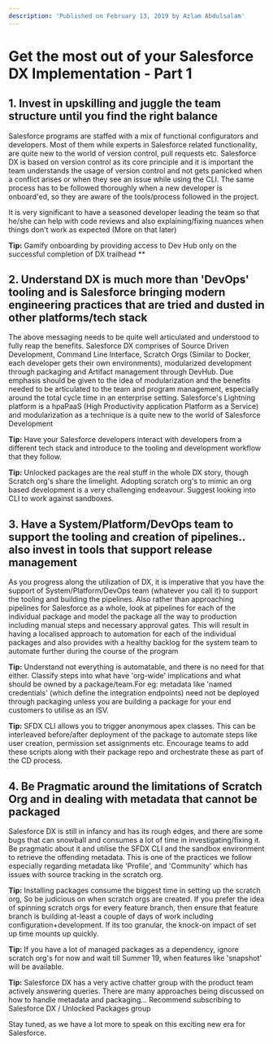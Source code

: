 ```yaml
---
description: 'Published on February 13, 2019 by Azlam Abdulsalam'
---
```


# Get the most out of your Salesforce DX Implementation - Part 1

## 1. Invest in upskilling and juggle the team structure until you find the right balance

Salesforce programs are staffed with a mix of functional configurators and developers. Most of them while experts in Salesforce related functionality, are quite new to the world of version control, pull requests etc. Salesforce DX is based on version control as its core principle and it is important the team understands the usage of version control and not gets panicked when a conflict arises or when they see an issue while using the CLI. The same process has to be followed thoroughly when a new developer is onboard'ed, so they are aware of the tools/process followed in the project.

It is very significant to have a seasoned developer leading the team so that he/she can help with code reviews and also explaining/fixing nuances when things don't work as expected \(More on that later\)

**Tip:** Gamify onboarding by providing access to Dev Hub only on the successful completion of DX trailhead _\*\*_

## 2. Understand DX is much more than 'DevOps' tooling and is Salesforce bringing modern engineering practices that are tried and dusted in other platforms/tech stack

The above messaging needs to be quite well articulated and understood to fully reap the benefits. Salesforce DX comprises of Source Driven Development, Command Line Interface, Scratch Orgs \(Similar to Docker, each developer gets their own environments\), modularized development through packaging and Artifact management through DevHub. Due emphasis should be given to the idea of modularization and the benefits needed to be articulated to the team and program management, especially around the total cycle time in an enterprise setting. Salesforce's Lightning platform is a hpaPaaS \(High Productivity application Platform as a Service\) and modularization as a technique is a quite new to the world of Salesforce Development

**Tip:** Have your Salesforce developers interact with developers from a different tech stack and introduce to the tooling and development workflow that they follow.

**Tip:** Unlocked packages are the real stuff in the whole DX story, though Scratch org's share the limelight. Adopting scratch org's to mimic an org based development is a very challenging endeavour. Suggest looking into CLI to work against sandboxes.

## 3. Have a System/Platform/DevOps team to support the tooling and creation of pipelines.. also invest in tools that support release management

As you progress along the utilization of DX, it is imperative that you have the support of System/Platform/DevOps team \(whatever you call it\) to support the tooling and building the pipelines. Also rather than approaching pipelines for Salesforce as a whole, look at pipelines for each of the individual package and model the package all the way to production including manual steps and necessary approval gates. This will result in having a localised approach to automation for each of the individual packages and also provides with a healthy backlog for the system team to automate further during the course of the program

**Tip:** Understand not everything is automatable, and there is no need for that either. Classify steps into what have 'org-wide' implications and what should be owned by a package/team.For eg: metadata like 'named credentials' \(which define the integration endpoints\) need not be deployed through packaging unless you are building a package for your end customers to utilise as an ISV.

**Tip:** SFDX CLI allows you to trigger anonymous apex classes. This can be interleaved before/after deployment of the package to automate steps like user creation, permission set assignments etc. Encourage teams to add these scripts along with their package repo and orchestrate these as part of the CD process.

## 4. Be Pragmatic around the limitations of Scratch Org and in dealing with metadata that cannot be packaged

Salesforce DX is still in infancy and has its rough edges, and there are some bugs that can snowball and consumes a lot of time in investigating/fixing it. Be pragmatic about it and utilise the SFDX CLI and the sandbox environment to retrieve the offending metadata. This is one of the practices we follow especially regarding metadata like 'Profile', and 'Community' which has issues with source tracking in the scratch org.

**Tip:** Installing packages consume the biggest time in setting up the scratch org, So be judicious on when scratch orgs are created. If you prefer the idea of spinning scratch orgs for every feature branch, then ensure that feature branch is building at-least a couple of days of work including configuration+development. If its too granular, the knock-on impact of set up time mounts up quickly.

**Tip:** If you have a lot of managed packages as a dependency, ignore scratch org's for now and wait till Summer 19, when features like 'snapshot' will be available.

**Tip:** Salesforce DX has a very active chatter group with the product team actively answering queries. There are many approaches being discussed on how to handle metadata and packaging... Recommend subscribing to Salesforce DX / Unlocked Packages group

Stay tuned, as we have a lot more to speak on this exciting new era for Salesforce.

